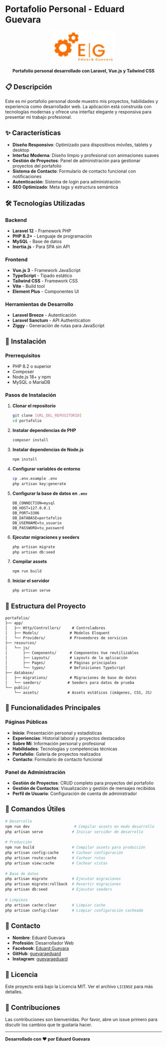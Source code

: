 # Portafolio Personal - Eduard Guevara

<p align="center">
  <img src="public/assets/images/logo.png" alt="Logo" width="200">
</p>

<p align="center">
  <strong>Portafolio personal desarrollado con Laravel, Vue.js y Tailwind CSS</strong>
</p>

## 📋 Descripción

Este es mi portafolio personal donde muestro mis proyectos, habilidades y experiencia como desarrollador web. La aplicación está construida con tecnologías modernas y ofrece una interfaz elegante y responsiva para presentar mi trabajo profesional.

## ✨ Características

- **Diseño Responsivo**: Optimizado para dispositivos móviles, tablets y desktop
- **Interfaz Moderna**: Diseño limpio y profesional con animaciones suaves
- **Gestión de Proyectos**: Panel de administración para gestionar proyectos del portafolio
- **Sistema de Contacto**: Formulario de contacto funcional con notificaciones
- **Autenticación**: Sistema de login para administración
- **SEO Optimizado**: Meta tags y estructura semántica

## 🛠️ Tecnologías Utilizadas

### Backend
- **Laravel 12** - Framework PHP
- **PHP 8.2+** - Lenguaje de programación
- **MySQL** - Base de datos
- **Inertia.js** - Para SPA sin API

### Frontend
- **Vue.js 3** - Framework JavaScript
- **TypeScript** - Tipado estático
- **Tailwind CSS** - Framework CSS
- **Vite** - Build tool
- **Element Plus** - Componentes UI

### Herramientas de Desarrollo
- **Laravel Breeze** - Autenticación
- **Laravel Sanctum** - API Authentication
- **Ziggy** - Generación de rutas para JavaScript

## 🚀 Instalación

### Prerrequisitos
- PHP 8.2 o superior
- Composer
- Node.js 18+ y npm
- MySQL o MariaDB

### Pasos de Instalación

1. **Clonar el repositorio**
   ```bash
   git clone [URL_DEL_REPOSITORIO]
   cd portafolio
   ```

2. **Instalar dependencias de PHP**
   ```bash
   composer install
   ```

3. **Instalar dependencias de Node.js**
   ```bash
   npm install
   ```

4. **Configurar variables de entorno**
   ```bash
   cp .env.example .env
   php artisan key:generate
   ```

5. **Configurar la base de datos en `.env`**
   ```env
   DB_CONNECTION=mysql
   DB_HOST=127.0.0.1
   DB_PORT=3306
   DB_DATABASE=portafolio
   DB_USERNAME=tu_usuario
   DB_PASSWORD=tu_password
   ```

6. **Ejecutar migraciones y seeders**
   ```bash
   php artisan migrate
   php artisan db:seed
   ```

7. **Compilar assets**
   ```bash
   npm run build
   ```

8. **Iniciar el servidor**
   ```bash
   php artisan serve
   ```

## 📁 Estructura del Proyecto

```
portafolio/
├── app/
│   ├── Http/Controllers/     # Controladores
│   ├── Models/              # Modelos Eloquent
│   └── Providers/           # Proveedores de servicios
├── resources/
│   └── js/
│       ├── Components/      # Componentes Vue reutilizables
│       ├── Layouts/         # Layouts de la aplicación
│       ├── Pages/           # Páginas principales
│       └── types/           # Definiciones TypeScript
├── database/
│   ├── migrations/          # Migraciones de base de datos
│   └── seeders/            # Seeders para datos de prueba
└── public/
    └── assets/             # Assets estáticos (imágenes, CSS, JS)
```

## 🎯 Funcionalidades Principales

### Páginas Públicas
- **Inicio**: Presentación personal y estadísticas
- **Experiencias**: Historial laboral y proyectos destacados
- **Sobre Mí**: Información personal y profesional
- **Habilidades**: Tecnologías y competencias técnicas
- **Portafolio**: Galería de proyectos realizados
- **Contacto**: Formulario de contacto funcional

### Panel de Administración
- **Gestión de Proyectos**: CRUD completo para proyectos del portafolio
- **Gestión de Contactos**: Visualización y gestión de mensajes recibidos
- **Perfil de Usuario**: Configuración de cuenta de administrador

## 🔧 Comandos Útiles

```bash
# Desarrollo
npm run dev                    # Compilar assets en modo desarrollo
php artisan serve             # Iniciar servidor de desarrollo

# Producción
npm run build                 # Compilar assets para producción
php artisan config:cache      # Cachear configuración
php artisan route:cache       # Cachear rutas
php artisan view:cache        # Cachear vistas

# Base de datos
php artisan migrate           # Ejecutar migraciones
php artisan migrate:rollback  # Revertir migraciones
php artisan db:seed           # Ejecutar seeders

# Limpieza
php artisan cache:clear       # Limpiar cache
php artisan config:clear      # Limpiar configuración cacheada
```

## 📧 Contacto

- **Nombre**: Eduard Guevara
- **Profesión**: Desarrollador Web
- **Facebook**: [Eduard Guevara](https://www.facebook.com/eduard.guevara.cristovive/)
- **GitHub**: [guevaraeduard](https://github.com/guevaraeduard)
- **Instagram**: [guevaraeduard](https://www.instagram.com/guevaraeduard/)

## 📄 Licencia

Este proyecto está bajo la Licencia MIT. Ver el archivo `LICENSE` para más detalles.

## 🤝 Contribuciones

Las contribuciones son bienvenidas. Por favor, abre un issue primero para discutir los cambios que te gustaría hacer.

---

**Desarrollado con ❤️ por Eduard Guevara**
